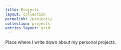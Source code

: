 ```yaml
---
title: Projects
layout: collection
permalink: /projects/
collection: projects
entries_layout: grid
---
```


Place where I write down about my personal projects.

